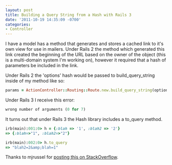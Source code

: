 ```yaml
---
layout: post
title: Building a Query String from a Hash with Rails 3
date: '2011-10-19 14:35:09 -0700'
categories:
- Controller
---
```


I have a model has a method that generates and stores a cached link to it's
own view for use in mailers. Under Rails 2 the method which generated this
link created the beginning of the URL based on the owner of the object (this
is a multi-domain system I'm working on), however it required that a hash of
parameters be included in the link.

Under Rails 2 the 'options' hash would be passed to build_query_string inside
of my method like so:

``` ruby
params = ActionController::Routing::Route.new.build_query_string(options)
```

<!--more-->

Under Rails 3 I receive this error:

```ruby
wrong number of arguments (0 for 7)
```

It turns out that under Rails 3 the Hash library includes a to_query method.

``` ruby
irb(main):001:0> h = {:blah => '1', :blah2 => '2'}
=> {:blah=>"1", :blah2=>"2"}

irb(main):002:0> h.to_query
=> "blah2=2&amp;blah=1"
```

Thanks to mjrussel for [posting this on StackOverflow][1].

[1]: http://stackoverflow.com/questions/3576574/constructing-url-parameters-in-rails-3

